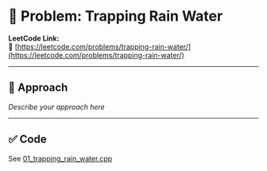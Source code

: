 ﻿# 🧠 Problem: Trapping Rain Water

**LeetCode Link:**  
🔗 [https://leetcode.com/problems/trapping-rain-water/](https://leetcode.com/problems/trapping-rain-water/)

---

## 🚀 Approach

_Describe your approach here_

---

## ✅ Code

See [01_trapping_rain_water.cpp](./01_trapping_rain_water.cpp)
